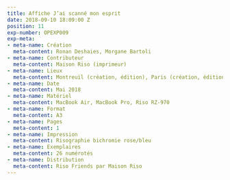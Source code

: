 ```yaml
---
title: Affiche J’ai scanné mon esprit
date: 2018-09-10 18:09:00 Z
position: 11
exp-number: OPEXP009
exp-meta:
- meta-name: Création
  meta-content: Ronan Deshaies, Morgane Bartoli
- meta-name: Contributeur
  meta-content: Maison Riso (imprimeur)
- meta-name: Lieux
  meta-content: Montreuil (création, édition), Paris (création, édition, impression)
- meta-name: Date
  meta-content: Mai 2018
- meta-name: Matériel
  meta-content: MacBook Air, MacBook Pro, Riso RZ-970
- meta-name: Format
  meta-content: A3
- meta-name: Pages
  meta-content: 1
- meta-name: Impression
  meta-content: Risographie bichromie rose/bleu
- meta-name: Exemplaires
  meta-content: 26 numérotés
- meta-name: Distribution
  meta-content: Riso Friends par Maison Riso
---
```


